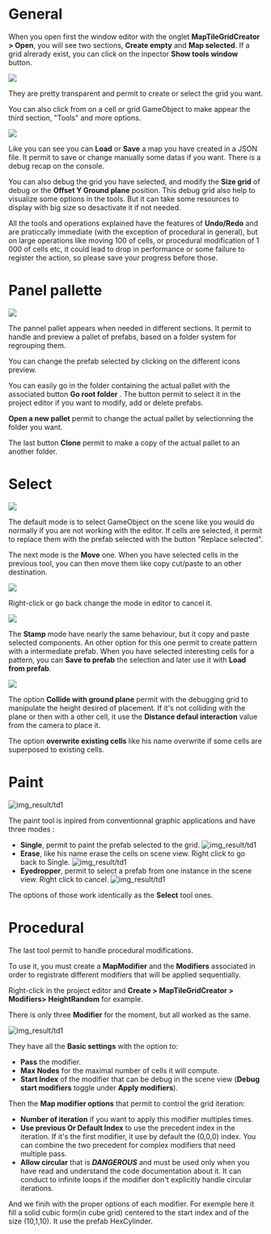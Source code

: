 # General

When you open first the window editor with the onglet **MapTileGridCreator > Open**, you will see two sections, **Create empty** and **Map selected**. If a grid alrerady exist, you can click on the inpector **Show tools window** button.

![](img/blank.png)

They are pretty transparent and permit to create or select the grid you want. 

You can also click from on a cell or grid GameObject to make appear the third section, "Tools" and more options. 

![](img/editor.png)

Like you can see you can **Load** or **Save** a map you have created in a JSON file. It permit to save or change manually some datas if you want. There is a debug recap on the console.

You can also debug the grid you have selected, and modify the **Size grid** of debug or the **Offset Y Ground plane** position. This debug grid also help to visualize some options in the tools. But it can take some resources to display with big size so desactivate it if not needed.

All the tools and operations explained have the features of **Undo/Redo** and are praticcally immediate (with the exception of procedural in general), but on large operations like moving 100 of cells, or procedural modification of 1 000 of cells etc, it could lead to drop in performance or some failure to register the action, so please save your progress before those.

# Panel pallette

![](img/pallet.png)

The pannel pallet appears when needed in different sections.
It permit to handle and preview a pallet of prefabs, based on a folder system for regrouping them. 
 
You can change the prefab selected by clicking on the different icons preview.

You can easily go in the folder containing the actual pallet with the associated button **Go root folder** . The button permit to select it in the project editor if you want to modify, add or delete prefabs.

**Open a new pallet** permit to change the actual pallet by selectionning the folder you want.

The last button **Clone** permit to make a copy of the actual pallet to an another folder.

# Select

![](img/select.png)

 The default mode is to select GameObject on the scene like you would do normally if you are not working with the editor. If cells are selected, it permit to replace them with the prefab selected with the button "Replace selected".

The next mode is the **Move** one. When you have selected cells in the previous tool, you can then move them like copy cut/paste to an other destination. 

![](img/move.png)

Right-click or go back change the mode in editor to cancel it.

![](img/move_gizmo.png)

The **Stamp** mode have nearly the same behaviour, but it copy and paste selected components. An other option for this one permit to create pattern with a intermediate prefab. When you have selected interesting cells for a pattern, you can **Save to prefab** the selection and later use it with **Load from prefab**.

![](img/stamp.png)

The option **Collide with ground plane** permit with the debugging grid to manipulate the height desired of placement. If it's not colliding with the plane or then with a other cell, it use the **Distance defaul interaction** value from the camera to place it.

The option **overwrite existing cells** like his name overwrite if some cells are superposed to existing cells.

# Paint

![img_result/td1](img/paint.png)

The paint tool is inpired from conventionnal graphic applications and have three modes :
- **Single**, permit to paint the prefab selected to the grid.
![img_result/td1](img/paint_gizmo.png)
- **Erase**, like his name erase the cells on scene view. Right click to go back to Single.
![img_result/td1](img/erase_gizmo.png)
- **Eyedropper**, permit to select a prefab from one instance in the scene view. Right click to cancel.
![img_result/td1](img/eyedrop_gizmo.png)

The options of those work identically as the **Select** tool ones. 

# Procedural

The last tool permit to handle procedural modifications.

To use it, you must create a **MapModifier** and the **Modifiers** associated in order to registrate different modifiers that will be applied sequentially. 

Right-click in the project editor and **Create > MapTileGridCreator > Modifiers> HeightRandom** for example.

There is only three **Modifier** for the moment, but all worked as the same.

![img_result/td1](img/procedural.png)

They have all the **Basic settings** with the option to:
- **Pass** the modifier.
- **Max Nodes** for the maximal number of cells it will compute.
- **Start Index** of the modifier that can be debug in the scene view (**Debug start modifiers** toggle under **Apply modifiers**).

Then the **Map modifier options** that permit to control the grid iteration:
- **Number of iteration** if you want to apply this modifier multiples times.
- **Use previous Or Default Index** to use the precedent index in the iteration. If it's the first modifier, it use by default the (0,0,0) index.
You can combine the two precedent for complex modifiers that need multiple pass.
- **Allow circular** that is ***DANGEROUS*** and must be used only when you have  read and understand the code documentation about it. It can conduct to infinite loops if the modifier don't explicitly handle circular iterations.

And we finih with the proper options of each modifier. For exemple here it fill a solid cubic form(in cube grid) centered to the start index and of the size (10,1,10). It use the prefab HexCylinder.